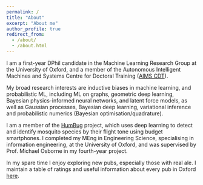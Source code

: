 ```yaml
---
permalink: /
title: "About"
excerpt: "About me"
author_profile: true
redirect_from: 
  - /about/
  - /about.html
---
```


I am a first-year DPhil candidate in the Machine Learning Research Group at the University of Oxford, and a member of the Autonomous Intelligent Machines and Systems Centre 
for Doctoral Training ([AIMS CDT](https://aims.robots.ox.ac.uk/)). 

My broad research interests are inductive biases in machine learning, and probabilistic ML, including ML on 
graphs, geometric deep learning, Bayesian physics-informed neural networks, and latent force models, as well as Gaussian processes, Bayesian deep learning, variational inference 
and probabilistic numerics (Bayesian optimisation/quadrature). 

I am a member of the [HumBug](https://humbug.ox.ac.uk/) project, which uses deep learning to detect and identify mosquito species by their 
flight tone using budget smartphones. I completed my MEng in Engineering Science, specialising in information engineering, at the University of 
Oxford, and was supervised by Prof. Michael Osborne in my fourth-year project.

In my spare time I enjoy exploring new pubs, especially those with real ale.
I maintain a table of ratings and useful information about every pub in Oxford [here](/pubs/).